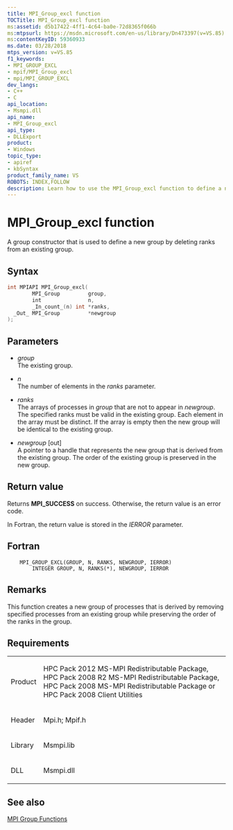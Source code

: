 ```yaml
---
title: MPI_Group_excl function
TOCTitle: MPI_Group_excl function
ms:assetid: d5b17422-4ff1-4c64-ba0e-72d8365f066b
ms:mtpsurl: https://msdn.microsoft.com/en-us/library/Dn473397(v=VS.85)
ms:contentKeyID: 59360933
ms.date: 03/28/2018
mtps_version: v=VS.85
f1_keywords:
- MPI_GROUP_EXCL
- mpif/MPI_Group_excl
- mpi/MPI_GROUP_EXCL
dev_langs:
- C++
- C
api_location:
- Msmpi.dll
api_name:
- MPI_Group_excl
api_type:
- DLLExport
product:
- Windows
topic_type:
- apiref
- kbSyntax
product_family_name: VS
ROBOTS: INDEX,FOLLOW
description: Learn how to use the MPI_Group_excl function to define a new group by deleting ranks from an existing group on Microsoft's official site.
---
```


# MPI\_Group\_excl function

A group constructor that is used to define a new group by deleting ranks from an existing group.

## Syntax

``` c++
int MPIAPI MPI_Group_excl(
        MPI_Group         group,
        int               n,
        _In_count_(n) int *ranks,
  _Out_ MPI_Group         *newgroup
);
```

## Parameters

  - *group*  
    The existing group.

  - *n*  
    The number of elements in the *ranks* parameter.

  - *ranks*  
    The arrays of processes in *group* that are not to appear in *newgroup*. The specified ranks must be valid in the existing group. Each element in the array must be distinct. If the array is empty then the new group will be identical to the existing group.

  - *newgroup* \[out\]  
    A pointer to a handle that represents the new group that is derived from the existing group. The order of the existing group is preserved in the new group.

## Return value

Returns **MPI\_SUCCESS** on success. Otherwise, the return value is an error code.

In Fortran, the return value is stored in the *IERROR* parameter.

## Fortran

``` FORTRAN
    MPI_GROUP_EXCL(GROUP, N, RANKS, NEWGROUP, IERROR)
        INTEGER GROUP, N, RANKS(*), NEWGROUP, IERROR
```

## Remarks

This function creates a new group of processes that is derived by removing specified processes from an existing group while preserving the order of the ranks in the group.

## Requirements

<table>
<colgroup>
<col/>
<col/>
</colgroup>
<tbody>
<tr class="odd">
<td><p>Product</p></td>
<td><p>HPC Pack 2012 MS-MPI Redistributable Package, HPC Pack 2008 R2 MS-MPI Redistributable Package, HPC Pack 2008 MS-MPI Redistributable Package or HPC Pack 2008 Client Utilities</p></td>
</tr>
<tr class="even">
<td><p>Header</p></td>
<td>Mpi.h;
Mpif.h</td>
</tr>
<tr class="odd">
<td><p>Library</p></td>
<td>Msmpi.lib</td>
</tr>
<tr class="even">
<td><p>DLL</p></td>
<td>Msmpi.dll</td>
</tr>
</tbody>
</table>


## See also

[MPI Group Functions](mpi-group-functions.md)


